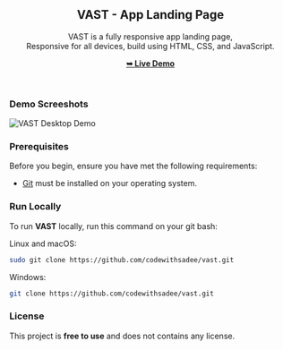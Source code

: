 <div align="center">
  


  <br />
  <br />

  <h2 align="center">VAST - App Landing Page</h2>

  VAST is a fully responsive app landing page, <br />Responsive for all devices, build using HTML, CSS, and JavaScript.

  <a href="https://codewithsadee.github.io/vast/"><strong>➥ Live Demo</strong></a>

</div>

<br />

### Demo Screeshots

![VAST Desktop Demo](./readme-images/desktop.png "Desktop Demo")

### Prerequisites

Before you begin, ensure you have met the following requirements:

* [Git](https://git-scm.com/downloads "Download Git") must be installed on your operating system.

### Run Locally

To run **VAST** locally, run this command on your git bash:

Linux and macOS:

```bash
sudo git clone https://github.com/codewithsadee/vast.git
```

Windows:

```bash
git clone https://github.com/codewithsadee/vast.git
```


### License

This project is **free to use** and does not contains any license.
